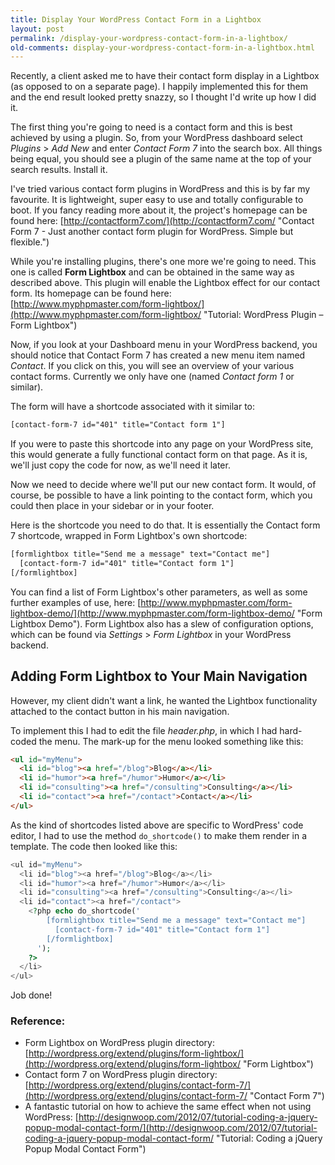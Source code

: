 ```yaml
---
title: Display Your WordPress Contact Form in a Lightbox
layout: post
permalink: /display-your-wordpress-contact-form-in-a-lightbox/
old-comments: display-your-wordpress-contact-form-in-a-lightbox.html
---
```


Recently, a client asked me to have their contact form display in a Lightbox (as opposed to on a separate page). I happily implemented this for them and the end result looked pretty snazzy, so I thought I'd write up how I did it.

The first thing you're going to need is a contact form and this is best achieved by using a plugin. So, from your WordPress dashboard select _Plugins_ > _Add New_ and enter _Contact Form 7_ into the search box. All things being equal, you should see a plugin of the same name at the top of your search results. Install it.

I've tried various contact form plugins in WordPress and this is by far my favourite. It is lightweight, super easy to use and totally configurable to boot. If you fancy reading more about it, the project's homepage can be found here: [http://contactform7.com/](http://contactform7.com/ "Contact Form 7 - Just another contact form plugin for WordPress. Simple but flexible.")

While you're installing plugins, there's one more we're going to need. This one is called **Form Lightbox** and can be obtained in the same way as described above. This plugin will enable the Lightbox effect for our contact form. Its homepage can be found here: [http://www.myphpmaster.com/form-lightbox/](http://www.myphpmaster.com/form-lightbox/ "Tutorial: WordPress Plugin – Form Lightbox")

Now, if you look at your Dashboard menu in your WordPress backend, you should notice that Contact Form 7 has created a new menu item named _Contact_. If you click on this, you will see an overview of your various contact forms. Currently we only have one (named _Contact form 1_ or similar).

The form will have a shortcode associated with it similar to:

```html
[contact-form-7 id="401" title="Contact form 1"]
```

If you were to paste this shortcode into any page on your WordPress site, this would generate a fully functional contact form on that page. As it is, we'll just copy the code for now, as we'll need it later.

Now we need to decide where we'll put our new contact form. It would, of course, be possible to have a link pointing to the contact form, which you could then place in your sidebar or in your footer.

Here is the shortcode you need to do that. It is essentially the Contact form 7 shortcode, wrapped in Form Lightbox's own shortcode:

```html
[formlightbox title="Send me a message" text="Contact me"]
  [contact-form-7 id="401" title="Contact form 1"]
[/formlightbox]
```

You can find a list of Form Lightbox's other parameters, as well as some further examples of use, here: [http://www.myphpmaster.com/form-lightbox-demo/](http://www.myphpmaster.com/form-lightbox-demo/ "Form Lightbox Demo"). Form Lightbox also has a slew of configuration options, which can be found via _Settings_ > _Form Lightbox_ in your WordPress backend.


## Adding Form Lightbox to Your Main Navigation

However, my client didn't want a link, he wanted the Lightbox functionality attached to the contact button in his main navigation.

To implement this I had to edit the file _header.php_, in which I had hard-coded the menu. The mark-up for the menu looked something like this:

```html
<ul id="myMenu">
  <li id="blog"><a href="/blog">Blog</a></li>
  <li id="humor"><a href="/humor">Humor</a></li>
  <li id="consulting"><a href="/consulting">Consulting</a></li>
  <li id="contact"><a href="/contact">Contact</a></li>
</ul>
```

As the kind of shortcodes listed above are specific to WordPress' code editor, I had to use the method `do_shortcode()` to make them render in a template. The code then looked like this:

```php
<ul id="myMenu">
  <li id="blog"><a href="/blog">Blog</a></li>
  <li id="humor"><a href="/humor">Humor</a></li>
  <li id="consulting"><a href="/consulting">Consulting</a></li>
  <li id="contact"><a href="/contact">
    <?php echo do_shortcode('
        [formlightbox title="Send me a message" text="Contact me"]
          [contact-form-7 id="401" title="Contact form 1"]
        [/formlightbox]
      ');
    ?>
  </li>
</ul>
```

Job done!

### Reference:

- Form Lightbox on WordPress plugin directory: [http://wordpress.org/extend/plugins/form-lightbox/](http://wordpress.org/extend/plugins/form-lightbox/ "Form Lightbox")
- Contact form 7 on WordPress plugin directory: [http://wordpress.org/extend/plugins/contact-form-7/](http://wordpress.org/extend/plugins/contact-form-7/ "Contact Form 7")
- A fantastic tutorial on how to achieve the same effect when not using WordPress: [http://designwoop.com/2012/07/tutorial-coding-a-jquery-popup-modal-contact-form/](http://designwoop.com/2012/07/tutorial-coding-a-jquery-popup-modal-contact-form/ "Tutorial: Coding a jQuery Popup Modal Contact Form")

